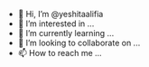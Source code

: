 - 👋 Hi, I’m @yeshitaalifia
- 👀 I’m interested in ...
- 🌱 I’m currently learning ...
- 💞️ I’m looking to collaborate on ...
- 📫 How to reach me ...

<!---
yeshitaalifia/yeshitaalifia is a ✨ special ✨ repository because its `README.md` (this file) appears on your GitHub profile.
You can click the Preview link to take a look at your changes.
--->
